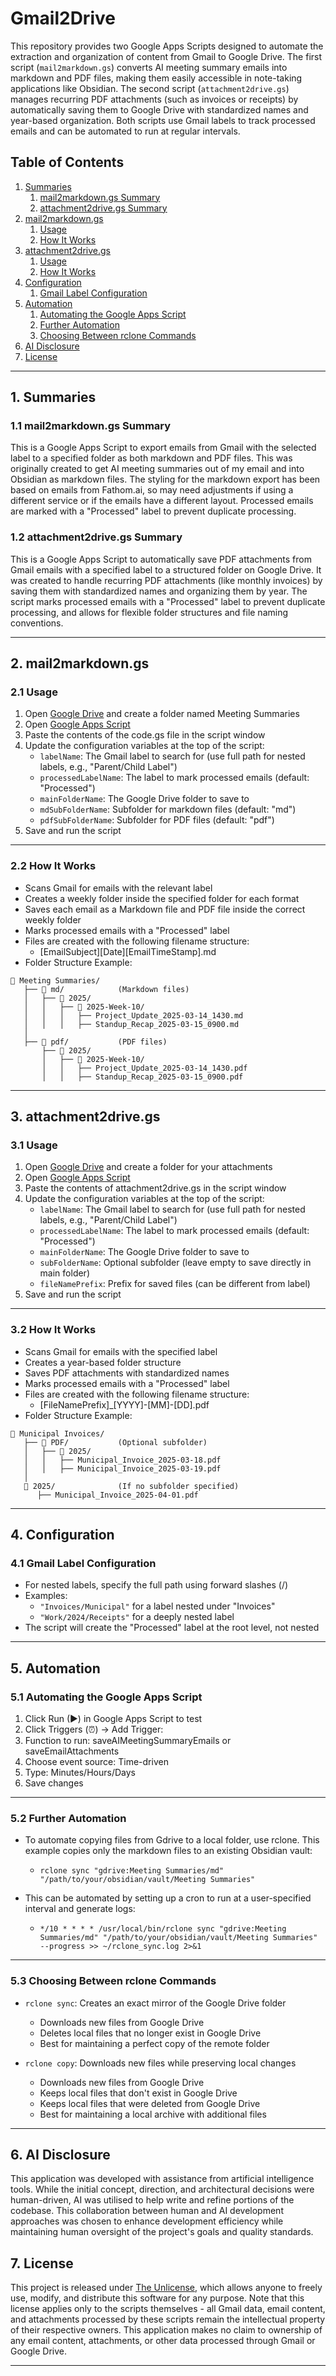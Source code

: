 # Gmail2Drive

This repository provides two Google Apps Scripts designed to automate the extraction and organization of content from Gmail to Google Drive. The first script (`mail2markdown.gs`) converts AI meeting summary emails into markdown and PDF files, making them easily accessible in note-taking applications like Obsidian. The second script (`attachment2drive.gs`) manages recurring PDF attachments (such as invoices or receipts) by automatically saving them to Google Drive with standardized names and year-based organization. Both scripts use Gmail labels to track processed emails and can be automated to run at regular intervals.

## Table of Contents

1. [Summaries](#1-summaries)
   1. [mail2markdown.gs Summary](#11-mail2markdowngs-summary)
   2. [attachment2drive.gs Summary](#12-attachment2drivegs-summary)
2. [mail2markdown.gs](#2-mail2markdowngs)
   1. [Usage](#21-usage)
   2. [How It Works](#22-how-it-works)
3. [attachment2drive.gs](#3-attachment2drivegs)
   1. [Usage](#31-usage)
   2. [How It Works](#32-how-it-works)
4. [Configuration](#4-configuration)
   1. [Gmail Label Configuration](#41-gmail-label-configuration)
5. [Automation](#5-automation)
   1. [Automating the Google Apps Script](#51-automating-the-google-apps-script)
   2. [Further Automation](#52-further-automation)
   3. [Choosing Between rclone Commands](#53-choosing-between-rclone-commands)
6. [AI Disclosure](#6-ai-disclosure)
7. [License](#7-license)

---

## 1. Summaries

### 1.1 mail2markdown.gs Summary

This is a Google Apps Script to export emails from Gmail with the selected label to a specified folder as both markdown and PDF files. This was originally created to get AI meeting summaries out of my email and into Obsidian as markdown files. The styling for the markdown export has been based on emails from Fathom.ai, so may need adjustments if using a different service or if the emails have a different layout. Processed emails are marked with a "Processed" label to prevent duplicate processing.

### 1.2 attachment2drive.gs Summary

This is a Google Apps Script to automatically save PDF attachments from Gmail emails with a specified label to a structured folder on Google Drive. It was created to handle recurring PDF attachments (like monthly invoices) by saving them with standardized names and organizing them by year. The script marks processed emails with a "Processed" label to prevent duplicate processing, and allows for flexible folder structures and file naming conventions.

---

## 2. mail2markdown.gs

### 2.1 Usage

1. Open [Google Drive](https://drive.google.com) and create a folder named Meeting Summaries
2. Open [Google Apps Script](https://script.google.com/)
3. Paste the contents of the code.gs file in the script window
4. Update the configuration variables at the top of the script:
   - `labelName`: The Gmail label to search for (use full path for nested labels, e.g., "Parent/Child Label")
   - `processedLabelName`: The label to mark processed emails (default: "Processed")
   - `mainFolderName`: The Google Drive folder to save to
   - `mdSubFolderName`: Subfolder for markdown files (default: "md")
   - `pdfSubFolderName`: Subfolder for PDF files (default: "pdf")
5. Save and run the script

---

### 2.2 How It Works

- Scans Gmail for emails with the relevant label
- Creates a weekly folder inside the specified folder for each format
- Saves each email as a Markdown file and PDF file inside the correct weekly folder
- Marks processed emails with a "Processed" label
- Files are created with the following filename structure:
  - [EmailSubject][Date][EmailTimeStamp].md
- Folder Structure Example:

``` text
📂 Meeting Summaries/
   ├── 📂 md/            (Markdown files)
   │   ├── 📂 2025/
   │   │   ├── 📂 2025-Week-10/
   │   │   │   ├── Project_Update_2025-03-14_1430.md
   │   │   │   ├── Standup_Recap_2025-03-15_0900.md
   │
   ├── 📂 pdf/           (PDF files)
       ├── 📂 2025/
       │   ├── 📂 2025-Week-10/
       │   │   ├── Project_Update_2025-03-14_1430.pdf
       │   │   ├── Standup_Recap_2025-03-15_0900.pdf
```

---

## 3. attachment2drive.gs

### 3.1 Usage

1. Open [Google Drive](https://drive.google.com) and create a folder for your attachments
2. Open [Google Apps Script](https://script.google.com/)
3. Paste the contents of attachment2drive.gs in the script window
4. Update the configuration variables at the top of the script:
   - `labelName`: The Gmail label to search for (use full path for nested labels, e.g., "Parent/Child Label")
   - `processedLabelName`: The label to mark processed emails (default: "Processed")
   - `mainFolderName`: The Google Drive folder to save to
   - `subFolderName`: Optional subfolder (leave empty to save directly in main folder)
   - `fileNamePrefix`: Prefix for saved files (can be different from label)
5. Save and run the script

---

### 3.2 How It Works

- Scans Gmail for emails with the specified label
- Creates a year-based folder structure
- Saves PDF attachments with standardized names
- Marks processed emails with a "Processed" label
- Files are created with the following filename structure:
  - [FileNamePrefix]_[YYYY]-[MM]-[DD].pdf
- Folder Structure Example:

``` text
📂 Municipal Invoices/
   ├── 📂 PDF/           (Optional subfolder)
   │   ├── 📂 2025/
   │   │   ├── Municipal_Invoice_2025-03-18.pdf
   │   │   ├── Municipal_Invoice_2025-03-19.pdf
   │
   📂 2025/              (If no subfolder specified)
      ├── Municipal_Invoice_2025-04-01.pdf
```

---

## 4. Configuration

### 4.1 Gmail Label Configuration

- For nested labels, specify the full path using forward slashes (/)
- Examples:
  - `"Invoices/Municipal"` for a label nested under "Invoices"
  - `"Work/2024/Receipts"` for a deeply nested label
- The script will create the "Processed" label at the root level, not nested

---

## 5. Automation

### 5.1 Automating the Google Apps Script

1. Click Run (▶) in Google Apps Script to test
2. Click Triggers (⏰) → Add Trigger:
3. Function to run: saveAIMeetingSummaryEmails or saveEmailAttachments
4. Choose event source: Time-driven
5. Type: Minutes/Hours/Days
6. Save changes

---

### 5.2 Further Automation

- To automate copying files from Gdrive to a local folder, use rclone. This example copies only the markdown files to an existing Obsidian vault:
  - `rclone sync "gdrive:Meeting Summaries/md" "/path/to/your/obsidian/vault/Meeting Summaries"`

- This can be automated by setting up a cron to run at a user-specified interval and generate logs:
  - `*/10 * * * * /usr/local/bin/rclone sync "gdrive:Meeting Summaries/md" "/path/to/your/obsidian/vault/Meeting Summaries" --progress >> ~/rclone_sync.log 2>&1`

---

### 5.3 Choosing Between rclone Commands

- `rclone sync`: Creates an exact mirror of the Google Drive folder
  - Downloads new files from Google Drive
  - Deletes local files that no longer exist in Google Drive
  - Best for maintaining a perfect copy of the remote folder

- `rclone copy`: Downloads new files while preserving local changes
  - Downloads new files from Google Drive
  - Keeps local files that don't exist in Google Drive
  - Keeps local files that were deleted from Google Drive
  - Best for maintaining a local archive with additional files

---

## 6. AI Disclosure

This application was developed with assistance from artificial intelligence tools. While the initial concept, direction, and architectural decisions were human-driven, AI was utilised to help write and refine portions of the codebase. This collaboration between human and AI development approaches was chosen to enhance development efficiency while maintaining human oversight of the project's goals and quality standards.

## 7. License

This project is released under [The Unlicense](LICENSE), which allows anyone to freely use, modify, and distribute this software for any purpose. Note that this license applies only to the scripts themselves - all Gmail data, email content, and attachments processed by these scripts remain the intellectual property of their respective owners. This application makes no claim to ownership of any email content, attachments, or other data processed through Gmail or Google Drive.

---
